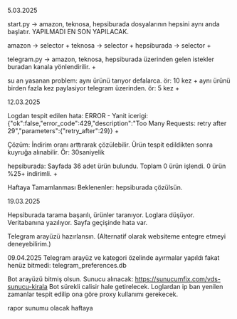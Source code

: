 5.03.2025

start.py -> amazon, teknosa, hepsiburada dosyalarının hepsini aynı anda başlatır. 
YAPILMADI EN SON YAPILACAK.

amazon -> selector +
teknosa -> selector +
hepsiburada -> selector +

telegram.py -> amazon, teknosa, hepsiburada üzerinden gelen istekler buradan kanala yönlendirilir. +

su an yasanan problem:
aynı ürünü tarıyor defalarca. ör: 10 kez + 
aynı ürünü birden fazla kez paylasiyor telegram üzerinden. ör: 5 kez +

12.03.2025

Logdan tespit edilen hata: ERROR - Yanit icerigi: {"ok":false,"error_code":429,"description":"Too Many Requests: retry after 29","parameters":{"retry_after":29}} +

Çözüm: İndirim oranı arttırarak çözülebilir. 
Ürün tespit edildikten sonra kuyruğa alınabilir. Ör: 30saniyelik 

hepsiburada: Sayfada 36 adet ürün bulundu. 
             Toplam 0 ürün işlendi. 0 ürün %25+ indirimli. +

Haftaya Tamamlanması Beklenenler: hepsiburada çözülsün. 

19.03.2025

Hepsiburada tarama başarılı, ürünler taranıyor. Loglara düşüyor. Veritabanına yazılıyor. Sayfa geçişinde hata var.

Telegram arayüzü hazırlansın. (Alternatif olarak websiteme entegre etmeyi deneyebilirim.)

09.04.2025
Telegram arayüz ve kategori özelinde ayırmalar yapıldı fakat henüz bitmedi: telegram_preferences.db

Bot arayüzü bitmiş olsun. 
Sunucu alınacak: https://sunucumfix.com/vds-sunucu-kirala
Bot sürekli calisir hale getirelecek.
Loglardan ip ban yenilen zamanlar tespit edilip ona göre proxy kullanımı gerekecek.

rapor sunumu olacak haftaya
